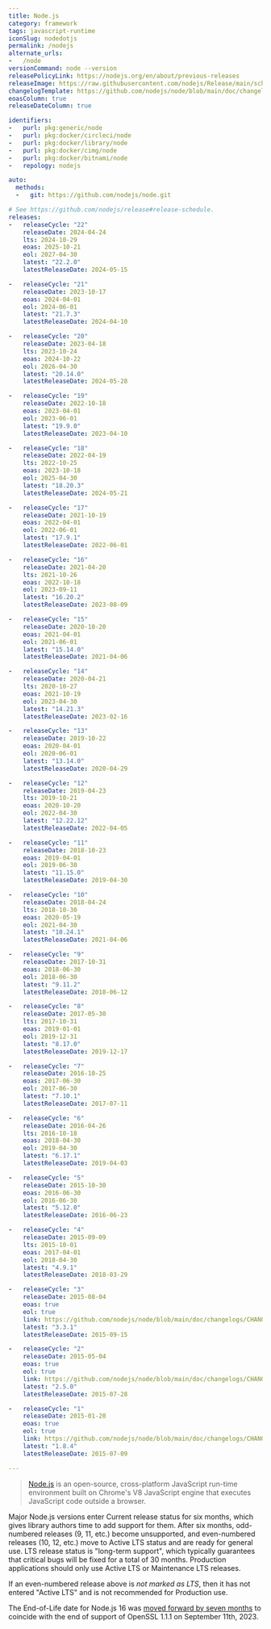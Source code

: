 ```yaml
---
title: Node.js
category: framework
tags: javascript-runtime
iconSlug: nodedotjs
permalink: /nodejs
alternate_urls:
-   /node
versionCommand: node --version
releasePolicyLink: https://nodejs.org/en/about/previous-releases
releaseImage: https://raw.githubusercontent.com/nodejs/Release/main/schedule.svg?sanitize=true
changelogTemplate: https://github.com/nodejs/node/blob/main/doc/changelogs/CHANGELOG_V__RELEASE_CYCLE__.md#__LATEST__
eoasColumn: true
releaseDateColumn: true

identifiers:
-   purl: pkg:generic/node
-   purl: pkg:docker/circleci/node
-   purl: pkg:docker/library/node
-   purl: pkg:docker/cimg/node
-   purl: pkg:docker/bitnami/node
-   repology: nodejs

auto:
  methods:
  -   git: https://github.com/nodejs/node.git

# See https://github.com/nodejs/release#release-schedule.
releases:
-   releaseCycle: "22"
    releaseDate: 2024-04-24
    lts: 2024-10-29
    eoas: 2025-10-21
    eol: 2027-04-30
    latest: "22.2.0"
    latestReleaseDate: 2024-05-15

-   releaseCycle: "21"
    releaseDate: 2023-10-17
    eoas: 2024-04-01
    eol: 2024-06-01
    latest: "21.7.3"
    latestReleaseDate: 2024-04-10

-   releaseCycle: "20"
    releaseDate: 2023-04-18
    lts: 2023-10-24
    eoas: 2024-10-22
    eol: 2026-04-30
    latest: "20.14.0"
    latestReleaseDate: 2024-05-28

-   releaseCycle: "19"
    releaseDate: 2022-10-18
    eoas: 2023-04-01
    eol: 2023-06-01
    latest: "19.9.0"
    latestReleaseDate: 2023-04-10

-   releaseCycle: "18"
    releaseDate: 2022-04-19
    lts: 2022-10-25
    eoas: 2023-10-18
    eol: 2025-04-30
    latest: "18.20.3"
    latestReleaseDate: 2024-05-21

-   releaseCycle: "17"
    releaseDate: 2021-10-19
    eoas: 2022-04-01
    eol: 2022-06-01
    latest: "17.9.1"
    latestReleaseDate: 2022-06-01

-   releaseCycle: "16"
    releaseDate: 2021-04-20
    lts: 2021-10-26
    eoas: 2022-10-18
    eol: 2023-09-11
    latest: "16.20.2"
    latestReleaseDate: 2023-08-09

-   releaseCycle: "15"
    releaseDate: 2020-10-20
    eoas: 2021-04-01
    eol: 2021-06-01
    latest: "15.14.0"
    latestReleaseDate: 2021-04-06

-   releaseCycle: "14"
    releaseDate: 2020-04-21
    lts: 2020-10-27
    eoas: 2021-10-19
    eol: 2023-04-30
    latest: "14.21.3"
    latestReleaseDate: 2023-02-16

-   releaseCycle: "13"
    releaseDate: 2019-10-22
    eoas: 2020-04-01
    eol: 2020-06-01
    latest: "13.14.0"
    latestReleaseDate: 2020-04-29

-   releaseCycle: "12"
    releaseDate: 2019-04-23
    lts: 2019-10-21
    eoas: 2020-10-20
    eol: 2022-04-30
    latest: "12.22.12"
    latestReleaseDate: 2022-04-05

-   releaseCycle: "11"
    releaseDate: 2018-10-23
    eoas: 2019-04-01
    eol: 2019-06-30
    latest: "11.15.0"
    latestReleaseDate: 2019-04-30

-   releaseCycle: "10"
    releaseDate: 2018-04-24
    lts: 2018-10-30
    eoas: 2020-05-19
    eol: 2021-04-30
    latest: "10.24.1"
    latestReleaseDate: 2021-04-06

-   releaseCycle: "9"
    releaseDate: 2017-10-31
    eoas: 2018-06-30
    eol: 2018-06-30
    latest: "9.11.2"
    latestReleaseDate: 2018-06-12

-   releaseCycle: "8"
    releaseDate: 2017-05-30
    lts: 2017-10-31
    eoas: 2019-01-01
    eol: 2019-12-31
    latest: "8.17.0"
    latestReleaseDate: 2019-12-17

-   releaseCycle: "7"
    releaseDate: 2016-10-25
    eoas: 2017-06-30
    eol: 2017-06-30
    latest: "7.10.1"
    latestReleaseDate: 2017-07-11

-   releaseCycle: "6"
    releaseDate: 2016-04-26
    lts: 2016-10-18
    eoas: 2018-04-30
    eol: 2019-04-30
    latest: "6.17.1"
    latestReleaseDate: 2019-04-03

-   releaseCycle: "5"
    releaseDate: 2015-10-30
    eoas: 2016-06-30
    eol: 2016-06-30
    latest: "5.12.0"
    latestReleaseDate: 2016-06-23

-   releaseCycle: "4"
    releaseDate: 2015-09-09
    lts: 2015-10-01
    eoas: 2017-04-01
    eol: 2018-04-30
    latest: "4.9.1"
    latestReleaseDate: 2018-03-29

-   releaseCycle: "3"
    releaseDate: 2015-08-04
    eoas: true
    eol: true
    link: https://github.com/nodejs/node/blob/main/doc/changelogs/CHANGELOG_IOJS.md#__LATEST__
    latest: "3.3.1"
    latestReleaseDate: 2015-09-15

-   releaseCycle: "2"
    releaseDate: 2015-05-04
    eoas: true
    eol: true
    link: https://github.com/nodejs/node/blob/main/doc/changelogs/CHANGELOG_IOJS.md#__LATEST__
    latest: "2.5.0"
    latestReleaseDate: 2015-07-28

-   releaseCycle: "1"
    releaseDate: 2015-01-20
    eoas: true
    eol: true
    link: https://github.com/nodejs/node/blob/main/doc/changelogs/CHANGELOG_IOJS.md#__LATEST__
    latest: "1.8.4"
    latestReleaseDate: 2015-07-09

---
```


> [Node.js](https://nodejs.org/) is an open-source, cross-platform JavaScript run-time environment
> built on Chrome's V8 JavaScript engine that executes JavaScript code outside a browser.

Major Node.js versions enter Current release status for six months, which gives library authors time
to add support for them. After six months, odd-numbered releases (9, 11, etc.) become unsupported,
and even-numbered releases (10, 12, etc.) move to Active LTS status and are ready for general use.
LTS release status is "long-term support", which typically guarantees that critical bugs will be
fixed for a total of 30 months. Production applications should only use Active LTS or Maintenance
LTS releases.

If an even-numbered release above is _not marked as LTS_, then it has not entered "Active LTS" and
is not recommended for Production use.

The End-of-Life date for Node.js 16 was [moved forward by seven months](https://nodejs.org/en/blog/announcements/nodejs16-eol/ "Bringing forward the End-of-Life Date for Node.js 16")
to coincide with the end of support of OpenSSL 1.1.1 on September 11th, 2023.

